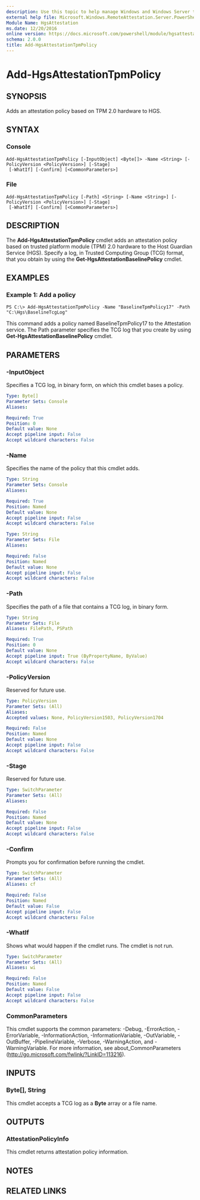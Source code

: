 ```yaml
---
description: Use this topic to help manage Windows and Windows Server technologies with Windows PowerShell.
external help file: Microsoft.Windows.RemoteAttestation.Server.PowerShell.dll-Help.xml
Module Name: HgsAttestation
ms.date: 12/20/2016
online version: https://docs.microsoft.com/powershell/module/hgsattestation/add-hgsattestationtpmpolicy?view=windowsserver2019-ps&wt.mc_id=ps-gethelp
schema: 2.0.0
title: Add-HgsAttestationTpmPolicy
---
```


# Add-HgsAttestationTpmPolicy

## SYNOPSIS
Adds an attestation policy based on TPM 2.0 hardware to HGS.

## SYNTAX

### Console
```
Add-HgsAttestationTpmPolicy [-InputObject] <Byte[]> -Name <String> [-PolicyVersion <PolicyVersion>] [-Stage]
 [-WhatIf] [-Confirm] [<CommonParameters>]
```

### File
```
Add-HgsAttestationTpmPolicy [-Path] <String> [-Name <String>] [-PolicyVersion <PolicyVersion>] [-Stage]
 [-WhatIf] [-Confirm] [<CommonParameters>]
```

## DESCRIPTION
The **Add-HgsAttestationTpmPolicy** cmdlet adds an attestation policy based on trusted platform module (TPM) 2.0 hardware to the Host Guardian Service (HGS).
Specify a log, in Trusted Computing Group (TCG) format, that you obtain by using the **Get-HgsAttestationBaselinePolicy** cmdlet.

## EXAMPLES

### Example 1: Add a policy
```
PS C:\> Add-HgsAttestationTpmPolicy -Name "BaselineTpmPolicy17" -Path "C:\Hgs\BaselineTcgLog"
```

This command adds a policy named BaselineTpmPolicy17 to the Attestation service.
The Path parameter specifies the TCG log that you create by using **Get-HgsAttestationBaselinePolicy** cmdlet.

## PARAMETERS

### -InputObject
Specifies a TCG log, in binary form, on which this cmdlet bases a policy.

```yaml
Type: Byte[]
Parameter Sets: Console
Aliases: 

Required: True
Position: 0
Default value: None
Accept pipeline input: False
Accept wildcard characters: False
```

### -Name
Specifies the name of the policy that this cmdlet adds.

```yaml
Type: String
Parameter Sets: Console
Aliases: 

Required: True
Position: Named
Default value: None
Accept pipeline input: False
Accept wildcard characters: False
```

```yaml
Type: String
Parameter Sets: File
Aliases: 

Required: False
Position: Named
Default value: None
Accept pipeline input: False
Accept wildcard characters: False
```

### -Path
Specifies the path of a file that contains a TCG log, in binary form.

```yaml
Type: String
Parameter Sets: File
Aliases: FilePath, PSPath

Required: True
Position: 0
Default value: None
Accept pipeline input: True (ByPropertyName, ByValue)
Accept wildcard characters: False
```

### -PolicyVersion
Reserved for future use.

```yaml
Type: PolicyVersion
Parameter Sets: (All)
Aliases: 
Accepted values: None, PolicyVersion1503, PolicyVersion1704

Required: False
Position: Named
Default value: None
Accept pipeline input: False
Accept wildcard characters: False
```

### -Stage
Reserved for future use.

```yaml
Type: SwitchParameter
Parameter Sets: (All)
Aliases: 

Required: False
Position: Named
Default value: None
Accept pipeline input: False
Accept wildcard characters: False
```

### -Confirm
Prompts you for confirmation before running the cmdlet.

```yaml
Type: SwitchParameter
Parameter Sets: (All)
Aliases: cf

Required: False
Position: Named
Default value: False
Accept pipeline input: False
Accept wildcard characters: False
```

### -WhatIf
Shows what would happen if the cmdlet runs.
The cmdlet is not run.

```yaml
Type: SwitchParameter
Parameter Sets: (All)
Aliases: wi

Required: False
Position: Named
Default value: False
Accept pipeline input: False
Accept wildcard characters: False
```

### CommonParameters
This cmdlet supports the common parameters: -Debug, -ErrorAction, -ErrorVariable, -InformationAction, -InformationVariable, -OutVariable, -OutBuffer, -PipelineVariable, -Verbose, -WarningAction, and -WarningVariable. For more information, see about_CommonParameters (http://go.microsoft.com/fwlink/?LinkID=113216).

## INPUTS

### Byte[], String
This cmdlet accepts a TCG log as a **Byte** array or a file name.

## OUTPUTS

### AttestationPolicyInfo
This cmdlet returns attestation policy information.

## NOTES

## RELATED LINKS

